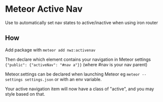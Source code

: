 # Meteor Active Nav
Use to automatically set nav states to active/inactive when using iron router

## How
Add package with ```meteor add nwz:activenav```

Then declare which element contains your navigation in Meteor settings ```{"public": {"activeNav": "#nav a"}}``` (where #nav is your nav parent)

Meteor.settings can be declared when launching Meteor eg ```meteor --settings settings.json``` or with an env variable.

Your active navigation item will now have a class of "active", and you may style based on that.
